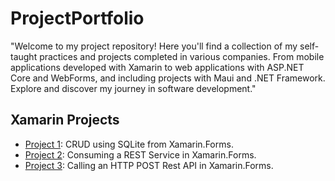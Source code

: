 # ProjectPortfolio
"Welcome to my project repository! Here you'll find a collection of my self-taught practices and projects completed in various companies. From mobile applications developed with Xamarin to web applications with ASP.NET Core and WebForms, and including projects with Maui and .NET Framework. Explore and discover my journey in software development."


## Xamarin Projects
- [Project 1](https://github.com/manuzz/CRUDSqlite):  CRUD using SQLite from Xamarin.Forms.
- [Project 2](https://github.com/manuzz/AppTest):  Consuming a REST Service in Xamarin.Forms.
- [Project 3](https://github.com/manuzz/AppApiPost):  Calling an HTTP POST Rest API in Xamarin.Forms.
